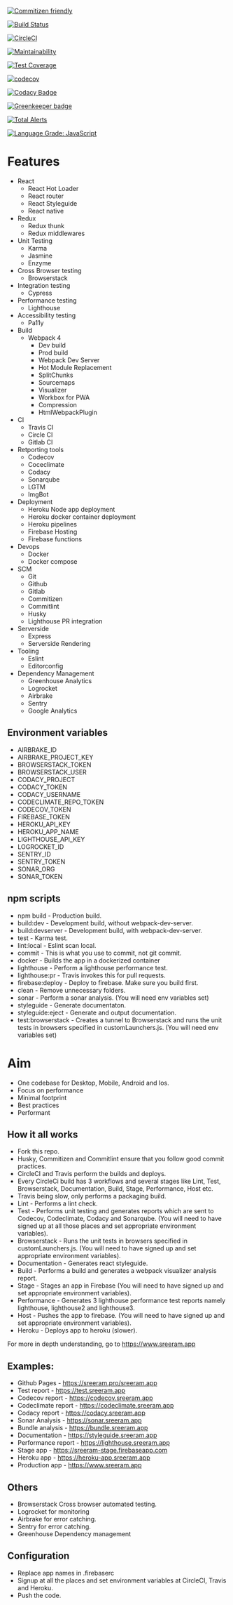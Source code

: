 [![Commitizen friendly](https://img.shields.io/badge/commitizen-friendly-brightgreen.svg)](http://commitizen.github.io/cz-cli/)

[![Build Status](https://travis-ci.org/sreerampr/sreeram.app.svg?branch=master)](https://travis-ci.org/sreerampr/sreeram.app)

[![CircleCI](https://circleci.com/gh/sreerampr/sreeram.app/tree/master.svg?style=svg)](https://circleci.com/gh/sreerampr/sreeram.app/tree/master)

[![Maintainability](https://api.codeclimate.com/v1/badges/7824f3ae21dd6bd87291/maintainability)](https://codeclimate.com/github/sreerampr/sreeram.app/maintainability)

[![Test Coverage](https://api.codeclimate.com/v1/badges/7824f3ae21dd6bd87291/test_coverage)](https://codeclimate.com/github/sreerampr/sreeram.app/test_coverage)

[![codecov](https://codecov.io/gh/sreerampr/sreeram.app/branch/master/graph/badge.svg)](https://codecov.io/gh/sreerampr/sreeram.app)

[![Codacy Badge](https://api.codacy.com/project/badge/Grade/5fdcfb541d7b465ca2e4ac7dc0f05876)](https://www.codacy.com/project/sreeram.com/sreeram.app/dashboard?utm_source=github.com&amp;utm_medium=referral&amp;utm_content=sreerampr/sreeram.app&amp;utm_campaign=Badge_Grade_Dashboard) 

[![Greenkeeper badge](https://badges.greenkeeper.io/sreerampr/sreeram.app.svg)](https://greenkeeper.io/)

[![Total Alerts](https://img.shields.io/lgtm/alerts/g/sreerampr/sreeram.app.svg?logo=lgtm&logoWidth=18)](https://lgtm.com/projects/g/sreerampr/sreeram.app/alerts/)


[![Language Grade: JavaScript](https://img.shields.io/lgtm/grade/javascript/g/sreerampr/sreeram.app.svg?logo=lgtm&logoWidth=18)](https://lgtm.com/projects/g/sreerampr/sreeram.app/context:javascript)

# Features
- React
  - React Hot Loader
  - React router
  - React Styleguide
  - React native
- Redux
  - Redux thunk
  - Redux middlewares
- Unit Testing
  - Karma
  - Jasmine
  - Enzyme
- Cross Browser testing
  - Browserstack 
- Integration testing
  - Cypress
- Performance testing
  - Lighthouse
- Accessibility testing
  - Pa11y
- Build
  - Webpack 4
    - Dev build
    - Prod build
    - Webpack Dev Server
    - Hot Module Replacement
    - SplitChunks
    - Sourcemaps
    - Visualizer
    - Workbox for PWA
    - Compression
    - HtmlWebpackPlugin
- CI
  - Travis CI
  - Circle CI
  - Gitlab CI
- Retporting tools
  - Codecov
  - Coceclimate
  - Codacy
  - Sonarqube
  - LGTM
  - ImgBot
- Deployment
  - Heroku Node app deployment
  - Heroku docker container deployment
  - Heroku pipelines
  - Firebase Hosting
  - Firebase functions
- Devops
  - Docker
  - Docker compose
- SCM
  - Git
  - Github
  - Gitlab
  - Commitizen
  - Commitlint
  - Husky
  - Lighthouse PR integration
- Serverside
  - Express
  - Serverside Rendering
- Tooling
  - Eslint
  - Editorconfig
- Dependency Management
  - Greenhouse
Analytics
  - Logrocket
  - Airbrake
  - Sentry
  - Google Analytics

## Environment variables

- AIRBRAKE_ID
- AIRBRAKE_PROJECT_KEY
- BROWSERSTACK_TOKEN
- BROWSERSTACK_USER
- CODACY_PROJECT
- CODACY_TOKEN
- CODACY_USERNAME
- CODECLIMATE_REPO_TOKEN
- CODECOV_TOKEN
- FIREBASE_TOKEN
- HEROKU_API_KEY
- HEROKU_APP_NAME
- LIGHTHOUSE_API_KEY
- LOGROCKET_ID
- SENTRY_ID
- SENTRY_TOKEN
- SONAR_ORG
- SONAR_TOKEN

## npm scripts
- npm build - Production build.
- build:dev - Development build, without webpack-dev-server.
- build:devserver - Development build, with webpack-dev-server.
- test - Karma test.
- lint:local - Eslint scan local.
- commit - This is what you use to commit, not git commit.
- docker - Builds the app in a dockerized container
- lighthouse - Perform a lighthouse performance test.
- lighthouse:pr - Travis invokes this for pull requests.
- firebase:deploy - Deploy to firebase. Make sure you build first.
- clean - Remove unnecessary folders.
- sonar - Perform a sonar analysis. (You will need env variables set)
- styleguide - Generate documentaton.
- styleguide:eject - Generate and output documentation.
- test:browserstack - Creates a tunnel to Browserstack and runs the unit tests in browsers specified in customLaunchers.js. (You will need env variables set)


# Aim
- One codebase for Desktop, Mobile, Android and Ios.
- Focus on performance
- Minimal footprint
- Best practices
- Performant

## How it all works

- Fork this repo.
- Husky, Commitizen and Commitlint ensure that you follow good commit practices.
- CircleCI and Travis perform the builds and deploys.
- Every CircleCi build has 3 workflows and several stages like Lint, Test, Browserstack, Documentation, Build, Stage, Performance, Host etc.
- Travis being slow, only performs a packaging build.
- Lint - Performs a lint check.
- Test - Performs unit testing and generates reports which are sent to Codecov, Codeclimate, Codacy and Sonarqube. (You will need to have signed up at all those places and set appropriate environment variables).
- Browserstack - Runs the unit tests in browsers specified in customLaunchers.js.  (You will need to have signed up and set appropriate environment variables).
- Documentation - Generates react styleguide.
- Build - Performs a build and generates a webpack visualizer analysis report.
- Stage - Stages an app in Firebase (You will need to have signed up and set appropriate environment variables).
- Performance - Generates 3 lighthouse performance test reports namely lighthouse, lighthouse2 and lighthouse3.
- Host - Pushes the app to firebase. (You will need to have signed up and set appropriate environment variables).
- Heroku - Deploys app to heroku (slower).

For more in depth understanding, go to https://www.sreeram.app

## Examples:
- Github Pages - https://sreeram.pro/sreeram.app
- Test report - https://test.sreeram.app
- Codecov report - https://codecov.sreeram.app
- Codeclimate report - https://codeclimate.sreeram.app
- Codacy report - https://codacy.sreeram.app
- Sonar Analysis - https://sonar.sreeram.app
- Bundle analysis - https://bundle.sreeram.app
- Documentation - https://styleguide.sreeram.app
- Performance report - https://lighthouse.sreeram.app
- Stage app - https://sreeram-stage.firebaseapp.com
- Heroku app - https://heroku-app.sreeram.app
- Production app - https://www.sreeram.app

## Others
  - Browserstack Cross browser automated testing.
  - Logrocket for monitoring
  - Airbrake for error catching.
  - Sentry for error catching.
  - Greenhouse Dependency management

## Configuration

- Replace app names in .firebaserc
- Signup at all the places and set environment variables at CircleCI, Travis and Heroku.
- Push the code.
